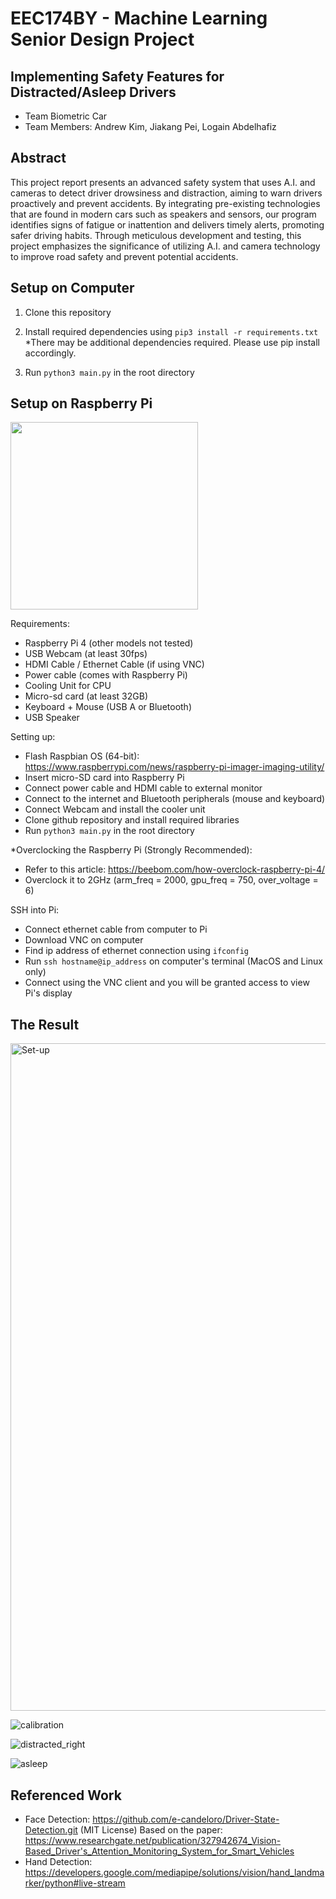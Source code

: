 # EEC174BY - Machine Learning Senior Design Project
## Implementing Safety Features for Distracted/Asleep Drivers
- Team Biometric Car
- Team Members: Andrew Kim, Jiakang Pei, Logain Abdelhafiz

## Abstract
This project report presents an advanced safety system that uses A.I. and cameras to detect driver drowsiness and distraction, aiming to warn drivers proactively and prevent accidents. By integrating pre-existing technologies that are found in modern cars such as speakers and sensors, our program identifies signs of fatigue or inattention and delivers timely alerts, promoting safer driving habits. Through meticulous development and testing, this project emphasizes the significance of utilizing A.I. and camera technology to improve road safety and prevent potential accidents.

## Setup on Computer
1. Clone this repository
2. Install required dependencies using ```pip3 install -r requirements.txt``` *There may be additional dependencies required. Please use pip install accordingly.

3. Run ```python3 main.py``` in the root directory

## Setup on Raspberry Pi

<img src="https://github.com/kim15096/eec174-biometric-car/assets/14260072/83e1c624-2833-45c5-a15c-a402322c5977" width="300" height="300">

Requirements:
- Raspberry Pi 4 (other models not tested)
- USB Webcam (at least 30fps)
- HDMI Cable / Ethernet Cable (if using VNC)
- Power cable (comes with Raspberry Pi)
- Cooling Unit for CPU
- Micro-sd card (at least 32GB)
- Keyboard + Mouse (USB A or Bluetooth)
- USB Speaker

Setting up:
- Flash Raspbian OS (64-bit): https://www.raspberrypi.com/news/raspberry-pi-imager-imaging-utility/
- Insert micro-SD card into Raspberry Pi
- Connect power cable and HDMI cable to external monitor
- Connect to the internet and Bluetooth peripherals (mouse and keyboard)
- Connect Webcam and install the cooler unit
- Clone github repository and install required libraries
- Run ```python3 main.py``` in the root directory

*Overclocking the Raspberry Pi (Strongly Recommended):
- Refer to this article: https://beebom.com/how-overclock-raspberry-pi-4/
- Overclock it to 2GHz (arm_freq = 2000, gpu_freq = 750, over_voltage = 6)

SSH into Pi:
- Connect ethernet cable from computer to Pi
- Download VNC on computer
- Find ip address of ethernet connection using ```ifconfig```
- Run ```ssh hostname@ip_address``` on computer's terminal (MacOS and Linux only)
- Connect using the VNC client and you will be granted access to view Pi's display

## The Result
<img width="1068" alt="Set-up" src="https://github.com/kim15096/eec174-biometric-car/assets/114887225/44078958-062b-4f89-8e97-bafe61bc2e7c">

![calibration](https://github.com/kim15096/eec174-biometric-car/assets/114887225/25434dee-f58b-400f-891d-99a685819d8b)

![distracted_right](https://github.com/kim15096/eec174-biometric-car/assets/114887225/271a9c34-3316-4822-a33c-5d61b1750707)

![asleep](https://github.com/kim15096/eec174-biometric-car/assets/114887225/ce19bd8f-5916-4f23-bcdd-c7558090fe06)

  
## Referenced Work
- Face Detection: https://github.com/e-candeloro/Driver-State-Detection.git (MIT License) Based on the paper: https://www.researchgate.net/publication/327942674_Vision-Based_Driver's_Attention_Monitoring_System_for_Smart_Vehicles
- Hand Detection: https://developers.google.com/mediapipe/solutions/vision/hand_landmarker/python#live-stream
